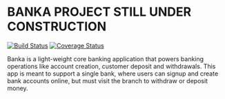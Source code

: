 # BANKA PROJECT  STILL UNDER CONSTRUCTION

[![Build Status](https://travis-ci.org/kechyy/Banka.svg?branch=develop)](https://travis-ci.org/kechyy/Banka) [![Coverage Status](https://coveralls.io/repos/github/kechyy/Banka/badge.svg?branch=develop)](https://coveralls.io/github/kechyy/Banka?branch=develop) 

Banka is a light-weight core banking application that powers banking operations like account creation, customer deposit and withdrawals. This app is meant to support a single bank, where users can signup and create bank accounts online, but must visit the branch to withdraw or deposit money.


